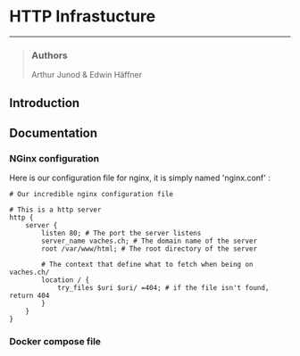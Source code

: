 # HTTP Infrastucture
___
>### Authors
>Arthur Junod & Edwin Häffner
>

## Introduction

## Documentation

### NGinx configuration

Here is our configuration file for nginx, it is simply named 'nginx.conf' : 

```nginx configuration
# Our incredible nginx configuration file

# This is a http server
http {
    server {
        listen 80; # The port the server listens
        server_name vaches.ch; # The domain name of the server
        root /var/www/html; # The root directory of the server

        # The context that define what to fetch when being on vaches.ch/
        location / {
            try_files $uri $uri/ =404; # if the file isn't found, return 404
        }
    }
}
```

### Docker compose file


